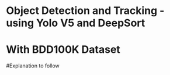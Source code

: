 # Object Detection and Tracking - using Yolo V5 and DeepSort
# With BDD100K Dataset
#Explanation to follow
